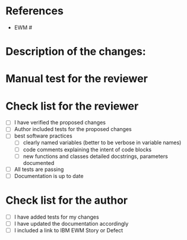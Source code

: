 # References
- EWM #
<!-- Links to related issues or pull requests -->

# Description of the changes:
<!-- description here. -->

# Manual test for the reviewer
<!-- Instructions for testing here. -->

# Check list for the reviewer
- [ ] I have verified the proposed changes
- [ ] Author included tests for the proposed changes
- [ ] best software practices
    + [ ] clearly named variables (better to be verbose in variable names)
    + [ ] code comments explaining the intent of code blocks
    + [ ] new functions and classes detailed docstrings, parameters documented
- [ ] All tests are passing
- [ ] Documentation is up to date

# Check list for the author
- [ ] I have added tests for my changes
- [ ] I have updated the documentation accordingly
- [ ] I included a link to IBM EWM Story or Defect
